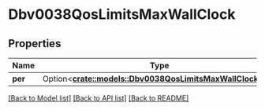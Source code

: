 # Dbv0038QosLimitsMaxWallClock

## Properties

Name | Type | Description | Notes
------------ | ------------- | ------------- | -------------
**per** | Option<[**crate::models::Dbv0038QosLimitsMaxWallClockPer**](dbv0_0_38_qos_limits_max_wall_clock_per.md)> |  | [optional]

[[Back to Model list]](../README.md#documentation-for-models) [[Back to API list]](../README.md#documentation-for-api-endpoints) [[Back to README]](../README.md)


